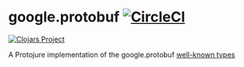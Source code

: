 # google.protobuf [![CircleCI](https://circleci.com/gh/protojure/google.protobuf/tree/master.svg?style=svg)](https://circleci.com/gh/protojure/google.protobuf/tree/master)

[![Clojars Project](https://img.shields.io/clojars/v/protojure/google.protobuf.svg)](https://clojars.org/protojure/google.protobuf)

A Protojure implementation of the google.protobuf [well-known types](https://developers.google.com/protocol-buffers/docs/reference/google.protobuf)
